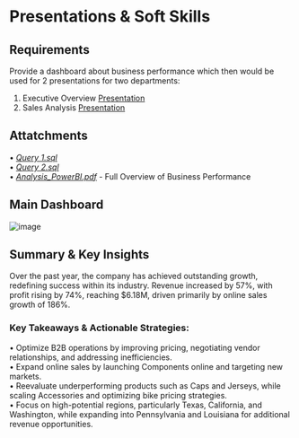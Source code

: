 # Presentations & Soft Skills 

## Requirements

Provide a dashboard about business performance which then would be used for 2 presentations for two departments:

1. Executive Overview [Presentation](https://my.visme.co/view/90deyd48-executive-summary#s1)
2. Sales Analysis [Presentation](https://my.visme.co/view/1jzgn6pp-sales-analysis#s1)

## Attatchments

• [*Query 1.sql*](https://github.com/monikase/Data-Analytics-Projects/blob/13fed77dd36f0dc86ece2101638cc7645e3401ef/5-Soft%20Skills%20PowerBI/Query%201.sql)  
• [*Query 2.sql*](https://github.com/monikase/Data-Analytics-Projects/blob/13fed77dd36f0dc86ece2101638cc7645e3401ef/5-Soft%20Skills%20PowerBI/Query%202.sql)  
• [*Analysis_PowerBI.pdf*](https://github.com/monikase/Data-Analytics-Projects/blob/13fed77dd36f0dc86ece2101638cc7645e3401ef/5-Soft%20Skills%20PowerBI/Analysis_PowerBI.pdf) - Full Overview of Business Performance  

## Main Dashboard

![image](https://github.com/user-attachments/assets/5d685f4a-6279-4445-834a-07b5415626d0)

## Summary & Key Insights

Over the past year, the company has achieved outstanding growth, redefining success within its industry. Revenue increased by 57%, with profit rising by 74%, reaching $6.18M, driven primarily by online sales growth of 186%.

### Key Takeaways & Actionable Strategies:

 •  Optimize B2B operations by improving pricing, negotiating vendor relationships, and addressing inefficiencies.  
 •  Expand online sales by launching Components online and targeting new markets.  
 •  Reevaluate underperforming products such as Caps and Jerseys, while scaling Accessories and optimizing bike pricing strategies.  
 •  Focus on high-potential regions, particularly Texas, California, and Washington, while expanding into Pennsylvania and Louisiana for additional revenue opportunities.  


